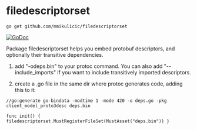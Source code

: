 # filedescriptorset
    go get github.com/mmikulicic/filedescriptorset

[![GoDoc](https://godoc.org/github.com/mmikulicic/filedescriptorset?status.png)](https://godoc.org/github.com/mmikulicic/filedescriptorset)

Package filedescriptorset helps you embed protobuf descriptors, and optionally their transitive dependencies.

1. add "-odeps.bin" to your protoc command. You can also add "--include_imports" if you
   want to include transitively imported descriptors.

2. create a .go file in the same dir where protoc generates code, adding this to it:

```
//go:generate go-bindata -modtime 1 -mode 420 -o deps.go -pkg client_model_proto3desc deps.bin

func init() { filedescriptorset.MustRegisterFileSet(MustAsset("deps.bin")) }
```
